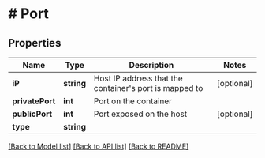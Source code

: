 # # Port

## Properties

Name | Type | Description | Notes
------------ | ------------- | ------------- | -------------
**iP** | **string** | Host IP address that the container&#39;s port is mapped to | [optional] 
**privatePort** | **int** | Port on the container | 
**publicPort** | **int** | Port exposed on the host | [optional] 
**type** | **string** |  | 

[[Back to Model list]](../../README.md#documentation-for-models) [[Back to API list]](../../README.md#documentation-for-api-endpoints) [[Back to README]](../../README.md)


